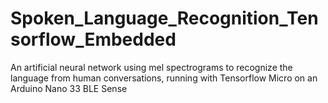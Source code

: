 # Spoken_Language_Recognition_Tensorflow_Embedded
An artificial neural network using mel spectrograms to recognize the language from human conversations, running with Tensorflow Micro on an Arduino Nano 33 BLE Sense
